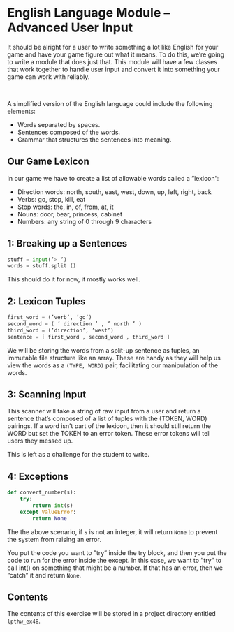 # English Language Module – Advanced User Input

It should be alright for a user to write something a lot like English for your game and have your game figure out what it means. To do this, we’re going to write a module that does just that. This module will have a few classes that work together to handle user input and convert it into something your game can work with reliably.

<br />

A simplified version of the English language could include the following elements:
- Words separated by spaces.
- Sentences composed of the words.
- Grammar that structures the sentences into meaning.

## Our Game Lexicon

In our game we have to create a list of allowable words called a ”lexicon”:
- Direction words: north, south, east, west, down, up, left, right, back
- Verbs: go, stop, kill, eat
- Stop words: the, in, of, from, at, it
- Nouns: door, bear, princess, cabinet
- Numbers: any string of 0 through 9 characters

## 1: Breaking up a Sentences

```python
stuff = input(’> ’)
words = stuff.split ()
```
This should do it for now, it mostly works well.

## 2: Lexicon Tuples

```python
first_word = (’verb’, ’go’)
second_word = ( ’ direction ’ , ’ north ’ )
third_word = (’direction’, ’west’)
sentence = [ first_word , second_word , third_word ]
```

We will be storing the words from a split-up sentence as tuples, an immutable file structure like an array. These are handy as they will help us view the words as a `(TYPE, WORD)` pair, facilitating our manipulation of the words.

## 3: Scanning Input

This scanner will take a string of raw input from a user and return a sentence that’s composed of a list of tuples with the (TOKEN, WORD) pairings. If a word isn’t part of the lexicon, then it should still return the WORD but set the TOKEN to an error token. These error tokens will tell users they messed up.

This is left as a challenge for the student to write.

## 4: Exceptions

```python
def convert_number(s):
    try:
        return int(s)
    except ValueError:
        return None
```

The the above scenario, if s is not an integer, it will return `None` to prevent the system from raising an error.

You put the code you want to ”try” inside the try block, and then you put the code to run for the error inside the except. In this case, we want to ”try” to call int() on something that might be a number. If that has an error, then we ”catch” it and return `None`.

## Contents

The contents of this exercise will be stored in a project directory entitled `lpthw_ex48`.
